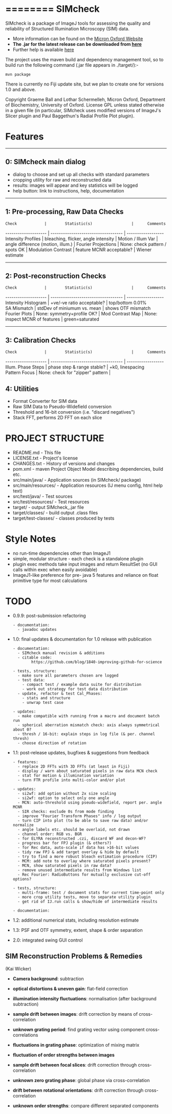 ========
SIMcheck
========

SIMcheck is a package of ImageJ tools for assessing the quality and
reliability of Structured Illumination Microscopy (SIM) data.

* More information can be found on the 
[Micron Oxford Website](http://www.micron.ox.ac.uk/software/SIMCheck.php)
* **The .jar for the latest release can be downloaded from
[here](http://www.micron.ox.ac.uk/software/SIMcheck_-0.9.8.jar)**
* Further help is available
[here](http://www.micron.ox.ac.uk/microngroup/software/SIMcheck.html)

The project uses the maven build and dependency management tool, so to
build run the following command (.jar file appears in ./target/):-

    mvn package

There is currently no Fiji update site, but we plan to create one for
versions 1.0 and above.

Copyright Graeme Ball and Lothar Schermelleh, Micron Oxford, Department of
Biochemistry, University of Oxford. License GPL unless stated otherwise in
a given file (in particular, SIMcheck uses modified versions of ImageJ's
Slicer plugin and Paul Baggethun's Radial Profile Plot plugin).


Features
========

-----------------------
0: SIMcheck main dialog
-----------------------

- dialog to choose and set up all checks with standard parameters
- cropping utility for raw and reconstructed data
- results: images will appear and key statistics will be logged
- help button: link to instructions, help, documentation

----------------------------------
1: Pre-processing, Raw Data Checks
----------------------------------

    Check            |        Statistic(s)                 |      Comments   
-------------------- | ----------------------------------- | ------------------
 Intensity Profiles  | bleaching, flicker, angle intensity | 
 Motion / Illum Var  | angle difference (motion, illum.)   | 
 Fourier Projections | None: check pattern / spots OK      | 
 Modulation Contrast | feature MCNR acceptable?            | Wiener estimate   

-----------------------------
2: Post-reconstruction Checks
-----------------------------

    Check            |        Statistic(s)                 |      Comments
-------------------- | ----------------------------------- | ------------------
 Intensity Histogram | +ve/-ve ratio acceptable?           | top/bottom 0.01%  
 SA Mismatch         | stdDev of miniumum vs. mean         | shows OTF mismatch
 Fourier Plots       | None: symmetry+profile OK?          | 
 Mod Contrast Map    | None: inspect MCNR of features      | green=saturated

---------------------
3: Calibration Checks
---------------------

    Check            |        Statistic(s)                 |      Comments
-------------------- | ----------------------------------- | ------------------
 Illum. Phase Steps  | phase step & range stable?          | +k0, linespacing  
 Pattern Focus       | None: check for "zipper" pattern    |                   

4: Utilities
------------

- Format Converter for SIM data
- Raw SIM Data to Pseudo-Widefield conversion
- Threshold and 16-bit conversion (i.e. "discard negatives")
- Stack FFT, performs 2D FFT on each slice


PROJECT STRUCTURE
=================

- README.md - This file
- LICENSE.txt - Project's license
- CHANGES.txt  - History of versions and changes
- pom.xml - maven Project Object Model describing dependencies, build etc.
- src/main/java/ - Application sources (in SIMcheck/ package)
- src/main/resources/ - Application resources (IJ menu config, html help text)
- src/test/java/ - Test sources
- src/test/resources/ - Test resources
- target/ - output SIMcheck_.jar file
- target/classes/ - build output .class files
- target/test-classes/ - classes produced by tests


Style Notes
===========

* no run-time dependencies other than ImageJ1
* simple, modular structure - each check is a standalone plugin
* plugin exec methods take input images and return ResultSet
  (no GUI calls within exec when easily avoidable)
* ImageJ1-like preference for pre- java 5 features and reliance on float
  primitive type for most calculations


TODO
====

* 0.9.9: post-submission refactoring

      - documentation:
        - javadoc updates
      
* 1.0: final updates & documentation for 1.0 release with publication

      - documentation:
        - SIMcheck manual revision & additions
        - citable code:
              https://github.com/blog/1840-improving-github-for-science

      - tests, structure:
        - make sure all parameters chosen are logged
        - test data:
          - compact test / example data suite for distribution
          - work out strategy for test data distribution
        - update, refactor & test Cal_Phases:
          - stats and structure
          - unwrap test case

      - updates:
        - make compatible with running from a macro and document batch run
        - spherical aberration mismatch check: axis always symmetrical about 0?
        - thresh / 16-bit: explain steps in log file (& per. channel thresh)
        - choose direction of rotation

* 1.1: post-release updates, bugfixes & suggestions from feedback

      - features:
        - replace 2D FFTs with 3D FFTs (at least in Fiji)
        - display / warn about saturated pixels in raw data MCN check
        - stat for motion & illumination variation
        - turn FTR profile into multi-color and/or plot

      - updates:
        - si2wf: add option without 2x size scaling
        - si2wf: option to select only one angle
        - MCN: auto-threshold using pseudo-widefield, report per. angle MCNR
        - SIR checks: exclude 0s from mode finding
        - improve "Fourier Transform Phases" info / log output
        - turn CIP into plot (to be able to save raw data) and/or normalize
        - angle labels etc. should be overlaid, not drawn
        - channel order: RGB vs. BGR
        - for ELYRA reconstructed .czi, discard WF and decon-WF?
        - progress bar for FPJ plugin (& others?)
        - for Rec data, auto-scale if data has >16-bit values
        - tidy raw FPJ & add target overlay & hide by default
        - try to find a more robust bleach estimation procedure (CIP)
        - MCM: add note to overlay where saturated pixels present?
        - MCN, show saturated pixels in raw data?
        - remove unused intermediate results from Windows list
        - Rec Fourier: RadioButtons for mutually exclusive cut-off options?

      - tests, structure:
        - multi-frame: test / document stats for current time-point only
        - more crop utility tests, move to separate utility plugin
        - get rid of IJ.run calls & show/hide of intermediate results 

      - documentation:

* 1.2: additional numerical stats, including resolution estimate

* 1.3: PSF and OTF symmetry, extent, shape & order separation

* 2.0: integrated swing GUI control


SIM Reconstruction Problems & Remedies 
--------------------------------------
(Kai Wicker)

- **Camera background**: subtraction

- **optical distortions & uneven gain**: flat-field correction

- **illumination intensity fluctuations**: normalisation (after background subtraction)

- **sample drift between images**: drift correction by means of cross-correlation

- **unknown grating period**: find grating vector using component cross-correlations

- **fluctuations in grating phase**: optimization of mixing matrix

- **fluctuation of order strengths between images**

- **sample drift between focal slices**: drift correction through cross-correlation

- **unknown zero grating phase**: global phase via cross-correlation

- **drift between rotational orientations**: drift correction through cross-correlation

- **unknown order strengths**: compare different separated components
